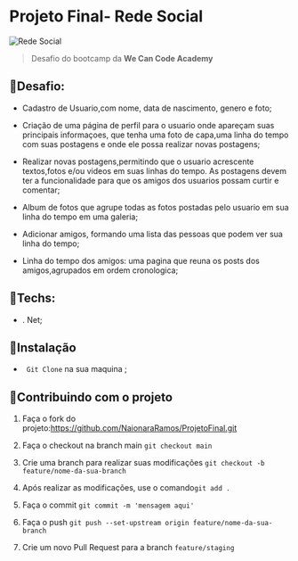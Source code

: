 # Projeto Final- Rede Social



![Rede Social](https://cdn.pixabay.com/photo/2018/11/29/21/51/social-media-3846597_960_720.png)


> Desafio do bootcamp da **We Can Code Academy**


##  📌Desafio:

* Cadastro de Usuario,com nome, data de nascimento, genero e foto;

* Criação de uma página de perfil para o usuario onde apareçam suas principais informaçoes, que tenha uma foto de capa,uma linha do tempo com suas postagens e onde ele possa realizar novas postagens;

* Realizar novas postagens,permitindo que o usuario acrescente textos,fotos e/ou videos em suas linhas do tempo. As postagens devem ter a funcionalidade para que os amigos dos usuarios possam curtir e comentar;

* Album de fotos que agrupe todas as fotos postadas pelo usuario em sua linha do tempo em uma galeria;

* Adicionar amigos, formando uma lista das pessoas que podem ver sua linha do tempo;

* Linha do tempo dos amigos: uma pagina que reuna os posts dos amigos,agrupados em ordem cronologica;


##  📌Techs: 
- . Net;

##  📌Instalação
- ` Git Clone` na sua maquina ;


##  📌Contribuindo com o projeto
1. Faça o fork do projeto:https://github.com/NaionaraRamos/ProjetoFinal.git

2. Faça o checkout na branch main
`git checkout main`

3. Crie uma branch para realizar suas modificações
`git checkout -b feature/nome-da-sua-branch`

4. Após realizar as modificações, use o comando`git add .`

5. Faça o commit `git commit -m 'mensagem aqui'`

6. Faça o push `git push --set-upstream origin feature/nome-da-sua-branch`

7. Crie um novo Pull Request para a branch `feature/staging`